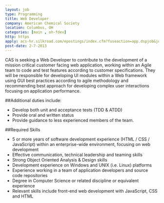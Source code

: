 ```yaml
---
layout: job
type: Programming
title: Web Developer
company: American Chemical Society
location: Columbus, OH
categories: [main , oh-fdev]
http: https
apply: acs-hr.silkroad.com/epostings/index.cfm?fuseaction=app.dspjob&jobid=205660&company_id=16094&version=2&jobBoardId=WorkCreative.net
post-date: 2-7-2013
---
```


CAS is seeking a Web Developer to contribute to the development of a mission critical customer facing web application, working within an Agile team to code and test features according to customer specifications.  They will be responsible for developing UI modules within a Web framework using GUI best practices according to agile methodology and recommending best approach for developing complex user interactions focusing on application performance.

##Additional duties include:
* Develop both unit and acceptance tests (TDD & ATDD)
* Provide oral and written status
* Provide guidance to less experienced members of the team.

##Required Skills
* 5 or more years of software development experience (HTML / CSS / JavaScript)  within an enterprise-wide environment, focusing on web development
* Effective communication, technical leadership and teaming skills
* Strong Object Oriented Analysis & Design skills
* Development experience on Windows and UNIX (i.e. Linux) platforms
* Experience working in a team of application developers and source code repositories
* Degree in Computer Science or related discipline or equivalent experience
* Relevant skills include front-end web development with JavaScript, CSS and HTML